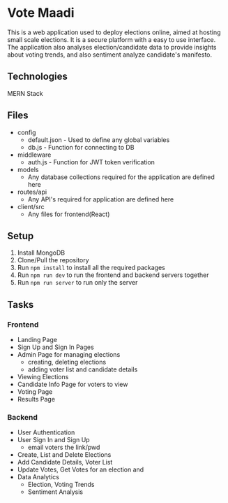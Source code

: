 # Vote Maadi

This is a web application used to deploy elections online, aimed at hosting small scale elections. It is a secure platform with a easy to use interface. The application also analyses election/candidate data to provide insights about voting trends, and also sentiment analyze candidate's manifesto.

## Technologies 
MERN Stack

## Files

-   config
    -   default.json - Used to define any global variables
    -   db.js - Function for connecting to DB
-   middleware
    -   auth.js - Function for JWT token verification
-   models
    -   Any database collections required for the application are defined here
-   routes/api
    -   Any API's required for application are defined here
-   client/src
    -   Any files for frontend(React)

## Setup

1. Install MongoDB
2. Clone/Pull the repository
3. Run `npm install` to install all the required packages
4. Run `npm run dev` to run the frontend and backend servers together
5. Run `npm run server` to run only the server

## Tasks

### Frontend

-   Landing Page 
-   Sign Up and Sign In Pages 
-   Admin Page for managing elections
    -   creating, deleting elections
    -   adding voter list and candidate details
-   Viewing Elections
-   Candidate Info Page for voters to view
-   Voting Page
-   Results Page

### Backend

-   User Authentication 
-   User Sign In and Sign Up 
    -   email voters the link/pwd 
-   Create, List and Delete Elections
-   Add Candidate Details, Voter List
-   Update Votes, Get Votes for an election and 
-   Data Analytics
    -   Election, Voting Trends
    -   Sentiment Analysis
